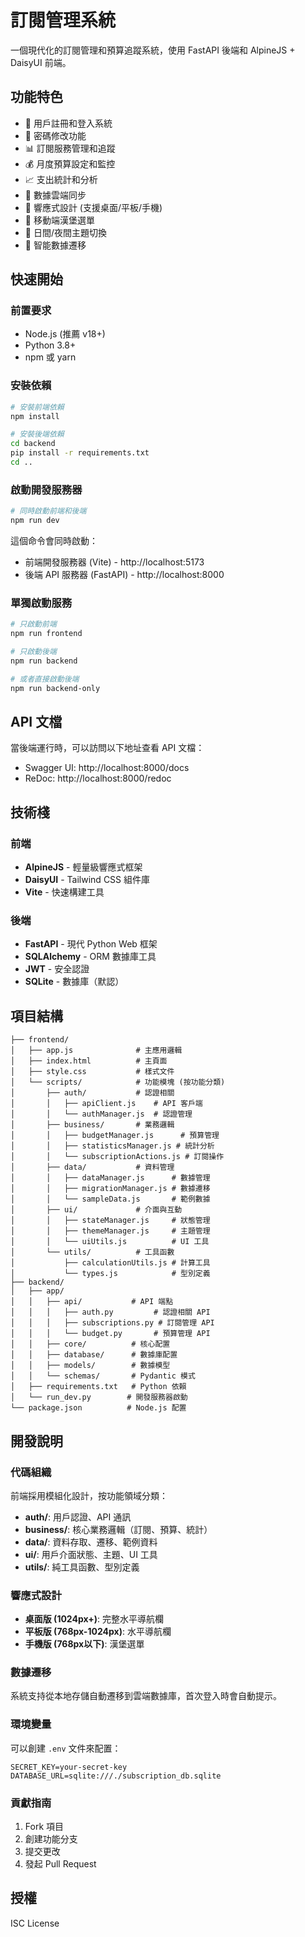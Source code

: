 # 訂閱管理系統

一個現代化的訂閱管理和預算追蹤系統，使用 FastAPI 後端和 AlpineJS + DaisyUI 前端。

## 功能特色

- 🔐 用戶註冊和登入系統
- 🔑 密碼修改功能
- 📊 訂閱服務管理和追蹤
- 💰 月度預算設定和監控
- 📈 支出統計和分析
- 🔄 數據雲端同步
- 📱 響應式設計 (支援桌面/平板/手機)
- 🍔 移動端漢堡選單
- 🌙 日間/夜間主題切換
- 🚀 智能數據遷移

## 快速開始

### 前置要求

- Node.js (推薦 v18+)
- Python 3.8+
- npm 或 yarn

### 安裝依賴

```bash
# 安裝前端依賴
npm install

# 安裝後端依賴
cd backend
pip install -r requirements.txt
cd ..
```

### 啟動開發服務器

```bash
# 同時啟動前端和後端
npm run dev
```

這個命令會同時啟動：
- 前端開發服務器 (Vite) - http://localhost:5173
- 後端 API 服務器 (FastAPI) - http://localhost:8000

### 單獨啟動服務

```bash
# 只啟動前端
npm run frontend

# 只啟動後端
npm run backend

# 或者直接啟動後端
npm run backend-only
```

## API 文檔

當後端運行時，可以訪問以下地址查看 API 文檔：
- Swagger UI: http://localhost:8000/docs
- ReDoc: http://localhost:8000/redoc

## 技術棧

### 前端
- **AlpineJS** - 輕量級響應式框架
- **DaisyUI** - Tailwind CSS 組件庫
- **Vite** - 快速構建工具

### 後端
- **FastAPI** - 現代 Python Web 框架
- **SQLAlchemy** - ORM 數據庫工具
- **JWT** - 安全認證
- **SQLite** - 數據庫（默認）

## 項目結構

```
├── frontend/
│   ├── app.js              # 主應用邏輯
│   ├── index.html          # 主頁面
│   ├── style.css           # 樣式文件
│   └── scripts/            # 功能模塊 (按功能分類)
│       ├── auth/           # 認證相關
│       │   ├── apiClient.js    # API 客戶端
│       │   └── authManager.js  # 認證管理
│       ├── business/       # 業務邏輯
│       │   ├── budgetManager.js      # 預算管理
│       │   ├── statisticsManager.js # 統計分析
│       │   └── subscriptionActions.js # 訂閱操作
│       ├── data/           # 資料管理
│       │   ├── dataManager.js      # 數據管理
│       │   ├── migrationManager.js # 數據遷移
│       │   └── sampleData.js       # 範例數據
│       ├── ui/             # 介面與互動
│       │   ├── stateManager.js     # 狀態管理
│       │   ├── themeManager.js     # 主題管理
│       │   └── uiUtils.js          # UI 工具
│       └── utils/          # 工具函數
│           ├── calculationUtils.js # 計算工具
│           └── types.js            # 型別定義
├── backend/
│   ├── app/
│   │   ├── api/           # API 端點
│   │   │   ├── auth.py         # 認證相關 API
│   │   │   ├── subscriptions.py # 訂閱管理 API
│   │   │   └── budget.py       # 預算管理 API
│   │   ├── core/          # 核心配置
│   │   ├── database/      # 數據庫配置
│   │   ├── models/        # 數據模型
│   │   └── schemas/       # Pydantic 模式
│   ├── requirements.txt   # Python 依賴
│   └── run_dev.py        # 開發服務器啟動
└── package.json          # Node.js 配置
```

## 開發說明

### 代碼組織
前端採用模組化設計，按功能領域分類：
- **auth/**: 用戶認證、API 通訊
- **business/**: 核心業務邏輯（訂閱、預算、統計）
- **data/**: 資料存取、遷移、範例資料
- **ui/**: 用戶介面狀態、主題、UI 工具
- **utils/**: 純工具函數、型別定義

### 響應式設計
- **桌面版 (1024px+)**: 完整水平導航欄
- **平板版 (768px-1024px)**: 水平導航欄
- **手機版 (768px以下)**: 漢堡選單

### 數據遷移
系統支持從本地存儲自動遷移到雲端數據庫，首次登入時會自動提示。

### 環境變量
可以創建 `.env` 文件來配置：
```env
SECRET_KEY=your-secret-key
DATABASE_URL=sqlite:///./subscription_db.sqlite
```

### 貢獻指南
1. Fork 項目
2. 創建功能分支
3. 提交更改
4. 發起 Pull Request

## 授權
ISC License